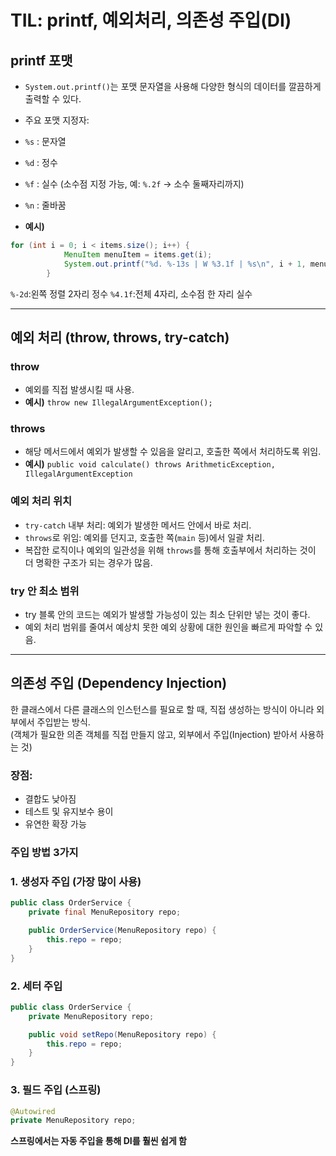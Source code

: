 # TIL: printf, 예외처리, 의존성 주입(DI)

## printf 포맷
- `System.out.printf()`는 포맷 문자열을 사용해 다양한 형식의 데이터를 깔끔하게 출력할 수 있다.
- 주요 포맷 지정자:
- `%s` : 문자열
- `%d` : 정수
- `%f` : 실수 (소수점 지정 가능, 예: `%.2f` → 소수 둘째자리까지) 
- `%n` : 줄바꿈

- **예시)**
```java
for (int i = 0; i < items.size(); i++) {
            MenuItem menuItem = items.get(i);
            System.out.printf("%d. %-13s | W %3.1f | %s\n", i + 1, menuItem.getName(), menuItem.getPrice(), menuItem.getDescription());
        }
```
`%-2d`:왼쪽 정렬 2자리 정수
`%4.1f`:전체 4자리, 소수점 한 자리 실수

---

## 예외 처리 (throw, throws, try-catch)
### throw
- 예외를 직접 발생시킬 때 사용.
- **예시)** `throw new IllegalArgumentException();`

### throws  
- 해당 메서드에서 예외가 발생할 수 있음을 알리고, 호출한 쪽에서 처리하도록 위임.
- **예시)** `public void calculate() throws ArithmeticException, IllegalArgumentException`

### 예외 처리 위치
- `try-catch` 내부 처리: 예외가 발생한 메서드 안에서 바로 처리.
- `throws`로 위임: 예외를 던지고, 호출한 쪽(`main` 등)에서 일괄 처리.
- 복잡한 로직이나 예외의 일관성을 위해 `throws`를 통해 호출부에서 처리하는 것이 더 명확한 구조가 되는 경우가 많음.

### try 안 최소 범위
- try 블록 안의 코드는 예외가 발생할 가능성이 있는 최소 단위만 넣는 것이 좋다.
- 예외 처리 범위를 줄여서 예상치 못한 예외 상황에 대한 원인을 빠르게 파악할 수 있음.

---

## 의존성 주입 (Dependency Injection)
한 클래스에서 다른 클래스의 인스턴스를 필요로 할 때, 직접 생성하는 방식이 아니라 외부에서 주입받는 방식.  
(객체가 필요한 의존 객체를 직접 만들지 않고,
외부에서 주입(Injection) 받아서 사용하는 것)
### 장점:
- 결합도 낮아짐
- 테스트 및 유지보수 용이
- 유연한 확장 가능

### 주입 방법 3가지
### 1. 생성자 주입 (가장 많이 사용)
```java
public class OrderService {
    private final MenuRepository repo;

    public OrderService(MenuRepository repo) {
        this.repo = repo;
    }
}
```
### 2. 세터 주입
```java
public class OrderService {
    private MenuRepository repo;

    public void setRepo(MenuRepository repo) {
        this.repo = repo;
    }
}
```
### 3. 필드 주입 (스프링)
```java
@Autowired
private MenuRepository repo;
```
**스프링에서는 자동 주입을 통해 DI를 훨씬 쉽게 함**
